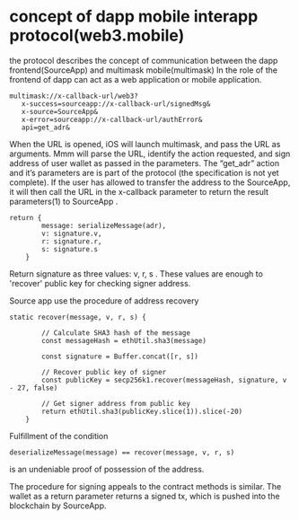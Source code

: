 # concept of dapp mobile interapp protocol(web3.mobile)
the protocol describes the concept of communication between the dapp frontend(SourceApp) and multimask mobile(multimask)
In the role of the frontend of dapp can act as a web application or mobile  application.

```
multimask://x-callback-url/web3?
   x-success=sourceapp://x-callback-url/signedMsg&
   x-source=SourceApp&
   x-error=sourceapp://x-callback-url/authError&
   api=get_adr&
```
When the URL is opened, iOS will launch multimask, and pass the URL as arguments. Mmm will parse the URL, identify the action requested, and sign address of user wallet as passed in the parameters. The “get_adr” action and it’s parameters are is part of the protocol (the specification is not yet complete). If the user has allowed to transfer the address to the SourceApp, it will then call the URL in the x-callback parameter to return the result parameters(1) to SourceApp .
```
return {
        message: serializeMessage(adr),
        v: signature.v,  
        r: signature.r,   
        s: signature.s   
    }
```
Return signature as three values: v, r, s . These values are enough to 'recover' public key for checking signer address.

Source app use the procedure of address recovery
```
static recover(message, v, r, s) {

        // Calculate SHA3 hash of the message
        const messageHash = ethUtil.sha3(message)
    
        const signature = Buffer.concat([r, s])

        // Recover public key of signer
        const publicKey = secp256k1.recover(messageHash, signature, v - 27, false)
    
        // Get signer address from public key
        return ethUtil.sha3(publicKey.slice(1)).slice(-20)
    }
```
Fulfillment of the condition
```
deserializeMessage(message) == recover(message, v, r, s)
```
is an undeniable proof of possession of the address.

The procedure for signing appeals to the contract methods is similar. The wallet as a return parameter returns a signed tx, which is pushed into the blockchain by SourceApp.